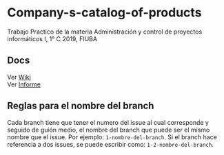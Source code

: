 # Company-s-catalog-of-products
Trabajo Practico de la materia Administración y control de proyectos informáticos I, 1° C 2019, FIUBA

## Docs

Ver [Wiki](https://github.com/BlancoSebastianEzequiel/Company-s-catalog-of-products/wiki)  
Ver [Informe](https://docs.google.com/document/d/1u_TvKUw_xsmQ0gkIvcWJq3l4WBo14_MKMDaPGPqVg8w/edit?usp=sharing)

## Reglas para el nombre del branch

Cada branch tiene que tener el numero del issue al cual corresponde y seguido de
guión medio, el nombre del branch que puede ser el mismo nombre que el issue. Por 
ejemplo: ```1-nombre-del-branch```. Si el branch hace referencia a dos issues,
se puede escribir como: ```1-2-nombre-del-branch```.

